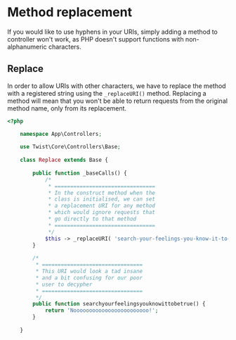 # Method replacement

If you would like to use hyphens in your URIs, simply adding a method to controller won't work, as PHP doesn't support functions with non-alphanumeric characters.

## Replace

In order to allow URIs with other characters, we have to replace the method with a registered string using the `_replaceURI()` method. Replacing a method will mean that you won't be able to return requests from the original method name, only from its replacement.

```php
<?php

    namespace App\Controllers;
    
    use Twist\Core\Controllers\Base;
    
    class Replace extends Base {
    
        public function _baseCalls() {
            /*
             * ================================
             * In the construct method when the
             * class is initialised, we can set
             * a replacement URI for any method
             * which would ignore requests that
             * go directly to that method
             * ================================
             */
            $this -> _replaceURI( 'search-your-feelings-you-know-it-to-be-true', 'searchyourfeelingsyouknowittobetrue' );
        }
    
        /*
         * ================================
         * This URI would look a tad insane
         * and a bit confusing for our poor
         * user to decypher
         * ================================
         */
        public function searchyourfeelingsyouknowittobetrue() {
            return 'Noooooooooooooooooooooooo!';
        }
        
    }
```